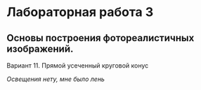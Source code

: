 # Лабораторная работа 3
## Основы построения фотореалистичных изображений.

Вариант 11. Прямой усеченный круговой конус

*Освещения нету, мне было лень*
